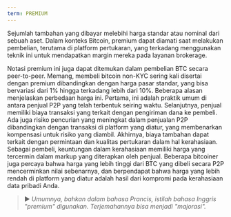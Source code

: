 ```yaml
---
term: PREMIUM
---
```


Sejumlah tambahan yang dibayar melebihi harga standar atau nominal dari sebuah aset. Dalam konteks Bitcoin, premium dapat diamati saat melakukan pembelian, terutama di platform pertukaran, yang terkadang menggunakan teknik ini untuk mendapatkan margin mereka pada layanan brokerage.

Notasi premium ini juga dapat ditemukan dalam pembelian BTC secara peer-to-peer. Memang, membeli bitcoin non-KYC sering kali disertai dengan premium dibandingkan dengan harga pasar standar, yang bisa bervariasi dari 1% hingga terkadang lebih dari 10%. Beberapa alasan menjelaskan perbedaan harga ini. Pertama, ini adalah praktik umum di antara penjual P2P yang telah terbentuk seiring waktu. Selanjutnya, penjual memiliki biaya transaksi yang terkait dengan pengiriman dana ke pembeli. Ada juga risiko pencurian yang meningkat dalam penjualan P2P dibandingkan dengan transaksi di platform yang diatur, yang membenarkan kompensasi untuk risiko yang diambil. Akhirnya, biaya tambahan dapat terkait dengan permintaan dan kualitas pertukaran dalam hal kerahasiaan. Sebagai pembeli, keuntungan dalam kerahasiaan memiliki harga yang tercermin dalam markup yang diterapkan oleh penjual. Beberapa bitcoiner juga percaya bahwa harga yang lebih tinggi dari BTC yang dibeli secara P2P mencerminkan nilai sebenarnya, dan berpendapat bahwa harga yang lebih rendah di platform yang diatur adalah hasil dari kompromi pada kerahasiaan data pribadi Anda.

> ► *Umumnya, bahkan dalam bahasa Prancis, istilah bahasa Inggris "premium" digunakan. Terjemahannya bisa menjadi "majorasi".*